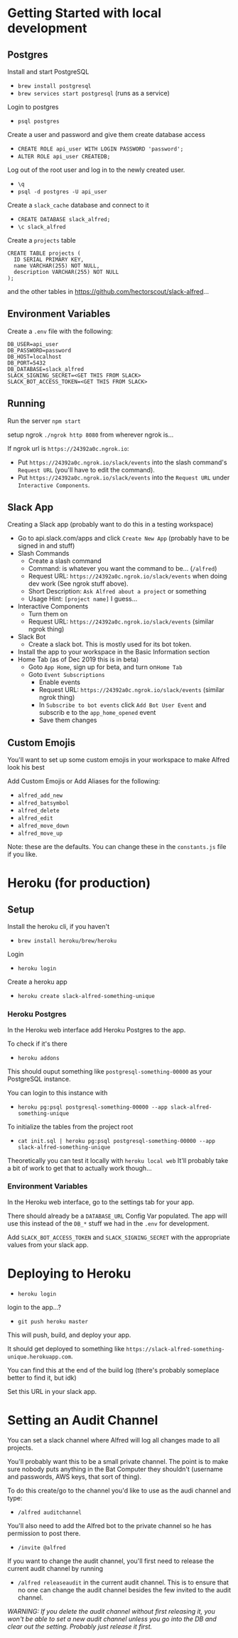 # Getting Started with local development

## Postgres

Install and start PostgreSQL

- `brew install postgresql`
- `brew services start postgresql` (runs as a service)

Login to postgres

- `psql postgres`

Create a user and password and give them create database access

- `CREATE ROLE api_user WITH LOGIN PASSWORD 'password';`
- `ALTER ROLE api_user CREATEDB;`

Log out of the root user and log in to the newly created user.

- `\q`
- `psql -d postgres -U api_user`

Create a `slack_cache` database and connect to it

- `CREATE DATABASE slack_alfred;`
- `\c slack_alfred`

Create a `projects` table

```postgres
CREATE TABLE projects (
  ID SERIAL PRIMARY KEY,
  name VARCHAR(255) NOT NULL,
  description VARCHAR(255) NOT NULL
);
```

and the other tables in https://github.com/hectorscout/slack-alfred...

## Environment Variables

Create a `.env` file with the following:

```
DB_USER=api_user
DB_PASSWORD=password
DB_HOST=localhost
DB_PORT=5432
DB_DATABASE=slack_alfred
SLACK_SIGNING_SECRET=<GET THIS FROM SLACK>
SLACK_BOT_ACCESS_TOKEN=<GET THIS FROM SLACK>
```

## Running

Run the server
`npm start`

setup ngrok
`./ngrok http 8080` from wherever ngrok is...

If ngrok url is `https://24392a0c.ngrok.io`:

- Put `https://24392a0c.ngrok.io/slack/events` into the slash command's `Request URL` (you'll have to edit the command).
- Put `https://24392a0c.ngrok.io/slack/events` into the `Request URL` under `Interactive Components`.

## Slack App

Creating a Slack app (probably want to do this in a testing workspace)

- Go to api.slack.com/apps and click `Create New App` (probably have to be signed in and stuff)
- Slash Commands
  - Create a slash command
  - Command: is whatever you want the command to be... (`/alfred`)
  - Request URL: `https://24392a0c.ngrok.io/slack/events` when doing dev work (See ngrok stuff above).
  - Short Description: `Ask Alfred about a project` or something
  - Usage Hint: `[project name]` I guess...
- Interactive Components
  - Turn them on
  - Request URL: `https://24392a0c.ngrok.io/slack/events` (similar ngrok thing)
- Slack Bot
  - Create a slack bot. This is mostly used for its bot token.
- Install the app to your workspace in the Basic Information section
- Home Tab (as of Dec 2019 this is in beta)
  - Goto `App Home`, sign up for beta, and turn on`Home Tab`
  - Goto `Event Subscriptions`
    - Enable events
    - Request URL: `https://24392a0c.ngrok.io/slack/events` (similar ngrok thing)
    - In `Subscribe to bot events` click `Add Bot User Event` and subscrib e to the `app_home_opened` event
    - Save them changes

## Custom Emojis

You'll want to set up some custom emojis in your workspace to make Alfred look his best

Add Custom Emojis or Add Aliases for the following:

- `alfred_add_new`
- `alfred_batsymbol`
- `alfred_delete`
- `alfred_edit`
- `alfred_move_down`
- `alfred_move_up`

Note: these are the defaults. You can change these in the `constants.js` file if you like.

# Heroku (for production)

## Setup

Install the heroku cli, if you haven't

- `brew install heroku/brew/heroku`

Login

- `heroku login`

Create a heroku app

- `heroku create slack-alfred-something-unique`

### Heroku Postgres

In the Heroku web interface add Heroku Postgres to the app.

To check if it's there

- `heroku addons`

This should ouput something like `postgresql-something-00000` as your PostgreSQL instance.

You can login to this instance with

- `heroku pg:psql postgresql-something-00000 --app slack-alfred-something-unique`

To initialize the tables from the project root

- `cat init.sql | heroku pg:psql postgresql-something-00000 --app slack-alfred-something-unique`

Theoretically you can test it locally with
`heroku local web`
It'll probably take a bit of work to get that to actually work though...

### Environment Variables

In the Heroku web interface, go to the settings tab for your app.

There should already be a `DATABASE_URL` Config Var populated. The app will use this instead of the `DB_*` stuff we had in
the `.env` for development.

Add `SLACK_BOT_ACCESS_TOKEN` and `SLACK_SIGNING_SECRET` with the appropriate values from your slack app.

# Deploying to Heroku

- `heroku login`

login to the app...?

- `git push heroku master`

This will push, build, and deploy your app.

It should get deployed to something like `https://slack-alfred-something-unique.herokuapp.com`.

You can find this at the end of the build log (there's probably someplace better to find it, but idk)

Set this URL in your slack app.

# Setting an Audit Channel

You can set a slack channel where Alfred will log all changes made to all projects.

You'll probably want this to be a small private channel. The point is to make sure nobody puts anything in the Bat Computer they shouldn't (username and passwords, AWS keys, that sort of thing).

To do this create/go to the channel you'd like to use as the audi channel and type:

- `/alfred auditchannel`

You'll also need to add the Alfred bot to the private channel so he has permission to post there.

- `/invite @alfred`

If you want to change the audit channel, you'll first need to release the current audit channel by running

- `/alfred releaseaudit`
  in the current audit channel. This is to ensure that no one can change the audit channel besides the few invited to the audit channel.

_*WARNING:* If you delete the audit channel without first releasing it, you won't be able to set a new audit channel unless you go into the DB and clear out the setting. Probably just release it first._
